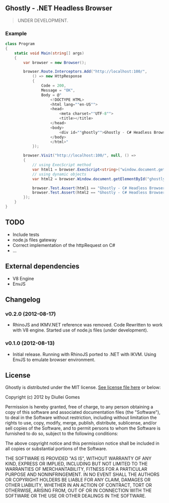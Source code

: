 ## Ghostly - .NET Headless Browser

> UNDER DEVELOPMENT.

### Example

```csharp
class Program
{
	static void Main(string[] args)
	{
		var browser = new Browser();

		browser.Route.Interceptors.Add("http://localhost:100/", 
			() => new HttpResponse
			{
				Code = 200,
				Message = "OK",
				Body = @"
					<!DOCTYPE HTML>
					<html lang=""en-US"">
					<head>
						<meta charset=""UTF-8"">
						<title></title>
					</head>
					<body>
						<div id=""ghostly"">Ghostly - C# Headless Browser!</div>
					</body>
					</html>"
			});

		browser.Visit("http://localhost:100/", null, () =>
		{
			// using ExecScript method
			var html1 = browser.ExecScript<string>("window.document.getElementById('ghostly').innerHTML");
			// using dynamic objects
			var html2 = browser.Window.document.getElementById("ghostly").innerHTML;

			browser.Test.Assert(html1 == "Ghostly - C# Headless Browser!");
			browser.Test.Assert(html2 == "Ghostly - C# Headless Browser!");
		});
	}
}
```

## TODO

* Include tests
* node.js files gateway
* Correct implementation of the httpRequest on C#
* ...

## External dependencies

* V8 Engine
* EnvJS

## Changelog

### v0.2.0 (2012-08-17)

* RhinoJS and IKMV.NET reference was removed. Code Rewritten to work with V8 engine. Started use of node.js files (under development).

### v0.1.0 (2012-08-13)

* Initial release. Running with RhinoJS ported to .NET with IKVM. Using EnvJS to emulate browser environment.

## License

Ghostly is distributed under the MIT license. [See license file here](https://raw.github.com/Diullei/Ghostly/master/LICENSE.txt) or below:

Copyright (c) 2012 by Diullei Gomes

Permission is hereby granted, free of charge, to any person obtaining a copy of this software and associated documentation files (the "Software"), to deal in the Software without restriction, including without limitation the rights to use, copy, modify, merge, publish, distribute, sublicense, and/or sell copies of the Software, and to permit persons to whom the Software is furnished to do so, subject to the following conditions:

The above copyright notice and this permission notice shall be included in all copies or substantial portions of the Software.

THE SOFTWARE IS PROVIDED "AS IS", WITHOUT WARRANTY OF ANY KIND, EXPRESS OR IMPLIED, INCLUDING BUT NOT LIMITED TO THE WARRANTIES OF MERCHANTABILITY, FITNESS FOR A PARTICULAR PURPOSE AND NONINFRINGEMENT. IN NO EVENT SHALL THE AUTHORS OR COPYRIGHT HOLDERS BE LIABLE FOR ANY CLAIM, DAMAGES OR OTHER LIABILITY, WHETHER IN AN ACTION OF CONTRACT, TORT OR OTHERWISE, ARISING FROM, OUT OF OR IN CONNECTION WITH THE SOFTWARE OR THE USE OR OTHER DEALINGS IN THE SOFTWARE.